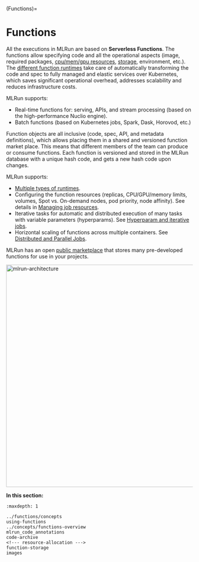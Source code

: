 (Functions)=
# Functions

All the executions in MLRun are based on **Serverless Functions**. The functions allow specifying code and 
all the operational aspects (image, required packages, [cpu/mem/gpu resources](../runtimes/configuring-job-resources.html#cpu-gpu-and-memory-limits-for-user-jobs), [storage](../runtimes/function-storage.html), environment, etc.). 
The [different function runtimes](../concepts/functions-overview.html) take care of automatically transforming the code and spec to fully 
managed and elastic services over Kubernetes, which saves significant operational overhead, 
addresses scalability and reduces infrastructure costs.

MLRun supports:
- Real-time functions for: serving, APIs, and stream processing (based on the high-performance Nuclio engine). 
- Batch functions (based on Kubernetes jobs, Spark, Dask, Horovod, etc.)

Function objects are all inclusive (code, spec, API, and metadata definitions), which allows placing them 
in a shared and versioned function market place. This means that different members of the team can produce or 
consume functions. Each function is versioned and stored in the MLRun database with a unique hash code, 
and gets a new hash code upon changes.

MLRun supports:
- [Multiple types of runtimes](../concepts/functions-overview.html).
- Configuring the function resources (replicas, CPU/GPU/memory limits, volumes, Spot vs. On-demand nodes, pod priority, node affinity). See details in [Managing job resources](configuring-job-resources.html). 
- Iterative tasks for automatic and distributed execution of many tasks with variable parameters (hyperparams). See [Hyperparam and iterative jobs](../hyper-params.html).
- Horizontal scaling of functions across multiple containers. See [Distributed and Parallel Jobs](./distributed.html).

MLRun has an open [public marketplace](https://www.mlrun.org/marketplace/functions/) that stores many pre-developed functions for
use in your projects. 

<img src="../_static/images/mlrun-functions.png" alt="mlrun-architecture" width="600"/><br>

**In this section:**

```{toctree}
:maxdepth: 1

../functions/concepts
using-functions
../concepts/functions-overview
mlrun_code_annotations
code-archive
<!--- resource-allocation --->
function-storage
images
```
